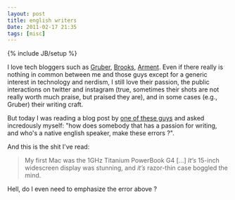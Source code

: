 ```yaml
---
layout: post
title: english writers
Date: 2011-02-17 21:35
tags: [misc]
---
```

{% include JB/setup %} 

I love tech bloggers such as [Gruber](http://daringfireball.net/),
[Brooks](http://brooksreview.net/), [Arment](http:/marco.org/). Even if there
really is nothing in common between me and those guys except for a generic
interest in technology and nerdism, I still love their passion, the public
interactions on twitter and instagram (true, sometimes their shots are not
really worth much praise, but praised they are), and in some cases (e.g.,
Gruber) their writing craft.

But today I was reading a blog post by [one of these guys](http://forkbombr.net/revolution-then-evolution/) and asked incredously
myself: "how does somebody that has a passion for writing, and who's a native
english speaker, make these errors ?".

And this is the shit I've read:

> My first Mac was the 1GHz Titanium PowerBook G4 […] _It’s_ 15-inch widescreen display was stunning, and _it’s_ razor-thin case boggled the mind.

Hell, do I even need to emphasize the error above ?
